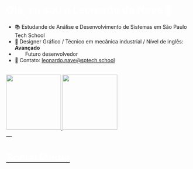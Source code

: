 
<h1 style="color: white;"> Olá, eu sou o Leonardo da Nave 👋 </h1>

- 📚 Estudande de Análise e Desenvolvimento de Sistemas em São Paulo Tech School
- 🧾 Designer Gráfico / Técnico em mecânica industrial / Nível de inglês: <b>Avançado</b>
- <span style="color: white;"><b></></b></span> Futuro desenvolvedor
- 📧 Contato: <span style="color: rgb(0, 202, 216);">leonardo.nave@sptech.school

<br>
<div>
    <a href="beacons.ai/leodanave">
    <img height="150" src="https://github-readme-stats.vercel.app/api?username=leodanave&show_icons=true&theme=tokyonight&include_all_commits=true&count_private=true"/>
    <img height="150em" src="https://github-readme-stats.vercel.app/api/top-langs/?username=guileshi&layout=compact&langs_count=16&theme=tokyonight"/>
</div>

<div>
    <img src="https://img.shields.io/badge/JavaScript-F7DF1E?style=for-the-badge&logo=javascript&logoColor=black" alt="">
    <img src="https://img.shields.io/badge/HTML5-E34F26?style=for-the-badge&logo=html5&logoColor=white" alt="">
    <img src="https://img.shields.io/badge/CSS3-1572B6?style=for-the-badge&logo=css3&logoColor=white" alt="">
    <img src="https://img.shields.io/badge/MySQL-005C84?style=for-the-badge&logo=mysql&logoColor=white" alt="">
    <img src="https://img.shields.io/badge/java-%23ED8B00.svg?style=for-the-badge&logo=java&logoColor=white" alt="">
</div>

<h1></h1>

<h1>
    <span style="color: white;">Social Media <br><br>
    <a href="https://www.linkedin.com/in/leonardo-da-nave-a44039200/" target="_blank"><img src="https://img.shields.io/badge/LinkedIn-0077B5?style=for-the-badge&logo=linkedin&logoColor=white" alt=""></a>
    <a href="https://www.instagram.com/leo_danave/" target="_blank"><img src="https://img.shields.io/badge/Instagram-E4405F?style=for-the-badge&logo=instagram&logoColor=white" alt=""></a>
</h1>


